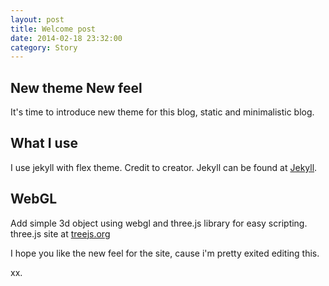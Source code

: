 ```yaml
---
layout: post
title: Welcome post
date: 2014-02-18 23:32:00
category: Story
---
```


## New theme New feel

It's time to introduce new theme for this blog, static and minimalistic blog.

## What I use

I use jekyll with flex theme. Credit to creator.
Jekyll can be found at [Jekyll](http://jekyllrb.com/‎).

## WebGL

Add simple 3d object using webgl and three.js library for easy scripting.
three.js site at [treejs.org](http://treejs.org)

I hope you like the new feel for the site, cause i'm pretty exited editing this.

xx.

